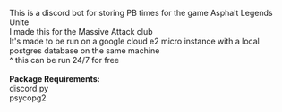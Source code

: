 This is a discord bot for storing PB times for the game Asphalt Legends Unite <br />
I made this for the Massive Attack club <br />
It's made to be run on a google cloud e2 micro instance with a local postgres database on the same machine <br />
^ this can be run 24/7 for free <br />
<br />
**Package Requirements:** <br />
discord.py <br />
psycopg2
